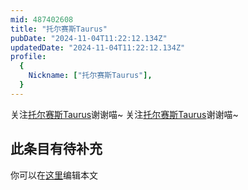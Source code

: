 ```yaml
---
mid: 487402608
title: "托尔赛斯Taurus"
pubDate: "2024-11-04T11:22:12.134Z"
updatedDate: "2024-11-04T11:22:12.134Z"
profile:
  {
    Nickname: ["托尔赛斯Taurus"],
  }
---
```


关注[托尔赛斯Taurus](https://space.bilibili.com/487402608)谢谢喵~ 关注[托尔赛斯Taurus](https://space.bilibili.com/487402608)谢谢喵~

## 此条目有待补充
你可以在[这里](https://github.com/Yuhanawa/VTuber.ICU-Content/edit/master/v/托尔赛斯Taurus/index.md)编辑本文
